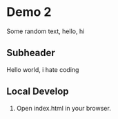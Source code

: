 # Demo 2

Some random text, hello, hi

## Subheader

Hello world, i hate coding

## Local Develop

1. Open index.html in your browser.


